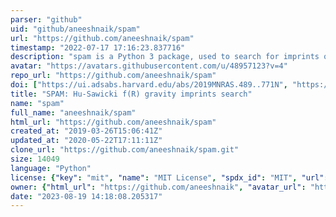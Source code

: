 ```yaml
---
parser: "github"
uid: "github/aneeshnaik/spam"
url: "https://github.com/aneeshnaik/spam"
timestamp: "2022-07-17 17:16:23.837716"
description: "spam is a Python 3 package, used to search for imprints of Hu-Sawicki f(R) gravity in the rotation curves of the SPARC sample."
avatar: "https://avatars.githubusercontent.com/u/48957123?v=4"
repo_url: "https://github.com/aneeshnaik/spam"
doi: ["https://ui.adsabs.harvard.edu/abs/2019MNRAS.489..771N", "https://ui.adsabs.harvard.edu/abs/2019ascl.soft07007N/abstract"]
title: "SPAM: Hu-Sawicki f(R) gravity imprints search"
name: "spam"
full_name: "aneeshnaik/spam"
html_url: "https://github.com/aneeshnaik/spam"
created_at: "2019-03-26T15:06:41Z"
updated_at: "2020-05-22T17:11:11Z"
clone_url: "https://github.com/aneeshnaik/spam.git"
size: 14049
language: "Python"
license: {"key": "mit", "name": "MIT License", "spdx_id": "MIT", "url": "https://api.github.com/licenses/mit", "node_id": "MDc6TGljZW5zZTEz"}
owner: {"html_url": "https://github.com/aneeshnaik", "avatar_url": "https://avatars.githubusercontent.com/u/48957123?v=4", "login": "aneeshnaik", "type": "User"}
date: "2023-08-19 14:18:08.205317"
---
```

